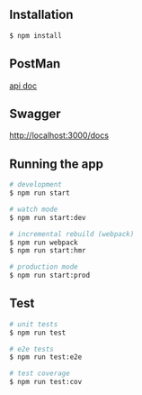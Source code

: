 ## Installation

```bash
$ npm install
```

## PostMan
[api doc](https://web.postman.co/collections/1989061-f67fe7a6-27a0-ee4a-ae1b-98975b3c69e2?workspace=ad15bbd6-308c-4abf-8cbe-7337f714c43a)

## Swagger
[http://localhost:3000/docs](http://localhost:3000/docs)

## Running the app

```bash
# development
$ npm run start

# watch mode
$ npm run start:dev

# incremental rebuild (webpack)
$ npm run webpack
$ npm run start:hmr

# production mode
$ npm run start:prod
```

## Test

```bash
# unit tests
$ npm run test

# e2e tests
$ npm run test:e2e

# test coverage
$ npm run test:cov
```
